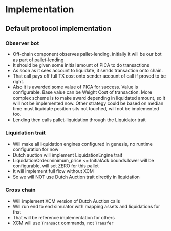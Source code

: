 # Implementation

Default protocol implementation
-------------------------------

### Observer bot

*   Off-chain component observes pallet-lending, initially it will be our bot as part of pallet-lending
*   It should be given some initial amount of PICA to do transactions
*   As soon as it sees account to liquidate, it sends transaction onto chain.
*   That call pays off full TX cost onto sender account of call if proved to be right.
*   Also it is awarded some value of PICA for success. Value is configurable. Base value can be Weight Cost of transaction. More complex scheme is to make award depending in liquidated amount, so it will not be implemented now. Other strategy could be based on median time must liquidate position sits not touched, will not be implemented too.
*   Lending then calls pallet-liquidation through the Liquidator trait

### Liquidation trait

*   Will make all liquidation engines configured in genesis, no runtime configuration for now
*   Dutch auction will implement LiquidationEngine trait
*   LiquidationOrder.minimum\_price <= InitialAck.bounds.lower will be configurable, will set ZERO for this pallet
*   It will implement full flow without XCM
*   So we will NOT use Dutch Auction trait directly in liquidation

### Cross chain

* Will implement XCM version of Dutch Auction calls
* Will run end to end simulator with mapping assets and liquidations for that
* That will be reference implementation for others
* XCM will use `Transact` commands, not `Transfer`
